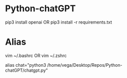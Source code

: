 # Python-chatGPT

pip3 install openai
OR 
pip3 install -r requirements.txt

# Alias
	
vim ~/.bashrc
OR
vim ~/.zshrc

alias chat="python3 /home/vega/Desktop/Repos/Python-chatGPT/chatgpt.py"